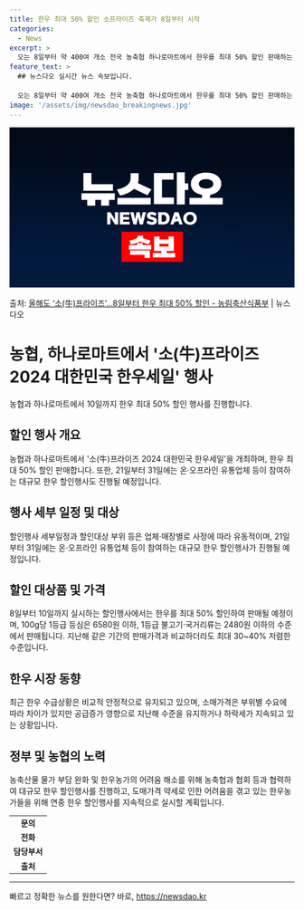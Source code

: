 ```yaml
---
title: 한우 최대 50% 할인 소프라이즈 축제가 8일부터 시작
categories:
  - News
excerpt: >
  오는 8일부터 약 400여 개소 전국 농축협 하나로마트에서 한우를 최대 50% 할인 판매하는 소(牛)프라이즈…
feature_text: >
  ## 뉴스다오 실시간 뉴스 속보입니다.

  오는 8일부터 약 400여 개소 전국 농축협 하나로마트에서 한우를 최대 50% 할인 판매하는 소(牛)프라이즈…
image: '/assets/img/newsdao_breakingnews.jpg'
---
```


![뉴스다오 속보](/assets/img/newsdao_breakingnews.jpg)

<p>출처: <a href="https://newsdao.kr/3278" rel="dofollow">올해도 ‘소(牛)프라이즈’…8일부터 한우 최대 50% 할인 - 농림축산식품부</a> | 뉴스다오</p>

<h1>농협, 하나로마트에서 '소(牛)프라이즈 2024 대한민국 한우세일' 행사</h1>
<p data-ke-size="size16">농협과 하나로마트에서 10일까지 한우 최대 50% 할인 행사를 진행합니다.</p>

<h2><b>할인 행사 개요</b></h2>
<p data-ke-size="size16">농협과 하나로마트에서 '소(牛)프라이즈 2024 대한민국 한우세일'을 개최하며, 한우 최대 50% 할인 판매합니다. 또한, 21일부터 31일에는 온·오프라인 유통업체 등이 참여하는 대규모 한우 할인행사도 진행될 예정입니다.</p>

<h2><b>행사 세부 일정 및 대상</b></h2>
<p data-ke-size="size16">할인행사 세부일정과 할인대상 부위 등은 업체·매장별로 사정에 따라 유동적이며, 21일부터 31일에는 온·오프라인 유통업체 등이 참여하는 대규모 한우 할인행사가 진행될 예정입니다.</p>

<h2><b>할인 대상품 및 가격</b></h2>
<p data-ke-size="size16">8일부터 10일까지 실시하는 할인행사에서는 한우를 최대 50% 할인하여 판매될 예정이며, 100g당 1등급 등심은 6580원 이하, 1등급 불고기·국거리류는 2480원 이하의 수준에서 판매됩니다. 지난해 같은 기간의 판매가격과 비교하더라도 최대 30~40% 저렴한 수준입니다.</p>

<h2><b>한우 시장 동향</b></h2>
<p data-ke-size="size16">최근 한우 수급상황은 비교적 안정적으로 유지되고 있으며, 소매가격은 부위별 수요에 따라 차이가 있지만 공급증가 영향으로 지난해 수준을 유지하거나 하락세가 지속되고 있는 상황입니다.</p>

<h2><b>정부 및 농협의 노력</b></h2>
<p data-ke-size="size16">농축산물 물가 부담 완화 및 한우농가의 어려움 해소를 위해 농축협과 협회 등과 협력하여 대규모 한우 할인행사를 진행하고, 도매가격 약세로 인한 어려움을 겪고 있는 한우농가들을 위해 연중 한우 할인행사를 지속적으로 실시할 계획입니다.</p>

<table>
  <tr>
    <td style="text-align: center; height: 17px;"><b>문의</b></td>
  </tr>
  <tr>
    <td style="text-align: center; height: 17px;"><b>전화</b></td>
  </tr>
  <tr>
    <td style="text-align: center; height: 17px;"><b>담당부서</b></td>
  </tr>
  <tr>
    <td style="text-align: center; height: 17px;"><b>출처</b></td>
  </tr>
</table>
<p data-ke-size="size16"></p>
<hr /> 

빠르고 정확한 뉴스를 원한다면? 바로, <a href="https://newsdao.kr" rel="dofollow">https://newsdao.kr</a>


